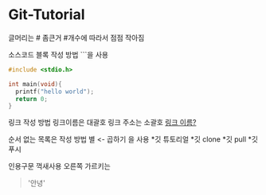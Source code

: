 # Git-Tutorial

글머리는 # 좀큰거 #개수에 따라서 점점 작아짐

소스코드 블록 작성 방법 ```을 사용
```c
#include <stdio.h>

int main(void){
  printf("hello world");
  return 0;
}
```

링크 작성 방법 링크이름은 대괄호 링크 주소는 소괄호
[링크 이름?](http://naver.com)

순서 없는 목록은 작성 방법 별 <- 곱하기 을 사용
*깃 튜토리얼
 *깃 clone
 *깃 pull
 *깃 푸시

인용구문 꺽새사용 오른쪽 가르키는

>'안녕'


